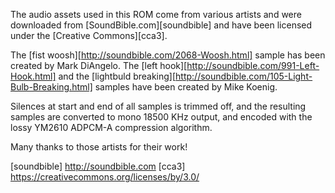 The audio assets used in this ROM come from various artists and were
downloaded from [SoundBible.com][soundbible] and have been licensed
under the [Creative Commons][cca3].

The [fist woosh][http://soundbible.com/2068-Woosh.html] sample has
been created by Mark DiAngelo.
The [left hook][http://soundbible.com/991-Left-Hook.html] and the
[lightbuld breaking][http://soundbible.com/105-Light-Bulb-Breaking.html]
samples have been created by Mike Koenig.

Silences at start and end of all samples is trimmed off, and
the resulting samples are converted to mono 18500 KHz output, and
encoded with the lossy YM2610 ADPCM-A compression algorithm.

Many thanks to those artists for their work!

[soundbible] http://soundbible.com
[cca3] https://creativecommons.org/licenses/by/3.0/
